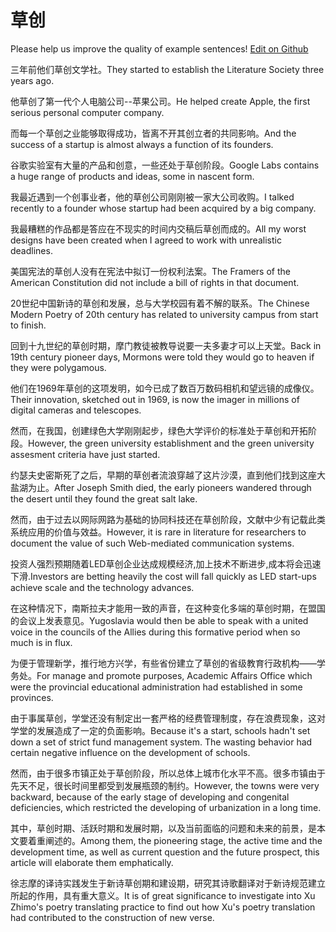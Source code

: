 # 草创

Please help us improve the quality of example sentences! [Edit on Github](https://github.com/jiyushe/jiyu-example-sentence-source/blob/main/chinese/caochuang.md)

<p><span class="chinese">三年前他们草创文学社。</span><span class="english">They started to establish the Literature Society three years ago.</span></p>

<p><span class="chinese">他草创了第一代个人电脑公司--苹果公司。</span><span class="english">He helped create Apple, the first serious personal computer company.</span></p>

<p><span class="chinese">而每一个草创之业能够取得成功，皆离不开其创立者的共同影响。</span><span class="english">And the success of a startup is almost always a function of its founders.</span></p>

<p><span class="chinese">谷歌实验室有大量的产品和创意，一些还处于草创阶段。</span><span class="english">Google Labs contains a huge range of products and ideas, some in nascent form.</span></p>

<p><span class="chinese">我最近遇到一个创事业者，他的草创公司刚刚被一家大公司收购。</span><span class="english">I talked recently to a founder whose startup had been acquired by a big company.</span></p>

<p><span class="chinese">我最糟糕的作品都是答应在不现实的时间内交稿后草创而成的。</span><span class="english">All my worst designs have been created when I agreed to work with unrealistic deadlines.</span></p>

<p><span class="chinese">美国宪法的草创人没有在宪法中拟订一份权利法案。</span><span class="english">The Framers of the American Constitution did not include a bill of rights in that document.</span></p>

<p><span class="chinese">20世纪中国新诗的草创和发展，总与大学校园有着不解的联系。</span><span class="english">The Chinese Modern Poetry of 20th century has related to university campus from start to finish.</span></p>

<p><span class="chinese">回到十九世纪的草创时期，摩门教徒被教导说要一夫多妻才可以上天堂。</span><span class="english">Back in 19th century pioneer days, Mormons were told they would go to heaven if they were polygamous.</span></p>

<p><span class="chinese">他们在1969年草创的这项发明，如今已成了数百万数码相机和望远镜的成像仪。</span><span class="english">Their innovation, sketched out in 1969, is now the imager in millions of digital cameras and telescopes.</span></p>

<p><span class="chinese">然而，在我国，创建绿色大学刚刚起步，绿色大学评价的标准处于草创和开拓阶段。</span><span class="english">However, the green university establishment and the green university assesment criteria have just started.</span></p>

<p><span class="chinese">约瑟夫史密斯死了之后，早期的草创者流浪穿越了这片沙漠，直到他们找到这座大盐湖为止。</span><span class="english">After Joseph Smith died, the early pioneers wandered through the desert until they found the great salt lake.</span></p>

<p><span class="chinese">然而，由于过去以网际网路为基础的协同科技还在草创阶段，文献中少有记载此类系统应用的价值与效益。</span><span class="english">However, it is rare in literature for researchers to document the value of such Web-mediated communication systems.</span></p>

<p><span class="chinese">投资人强烈预期随着LED草创企业达成规模经济,加上技术不断进步,成本将会迅速下滑.</span><span class="english">Investors are betting heavily the cost will fall quickly as LED start-ups achieve scale and the technology advances.</span></p>

<p><span class="chinese">在这种情况下，南斯拉夫才能用一致的声音，在这种变化多端的草创时期，在盟国的会议上发表意见。</span><span class="english">Yugoslavia would then be able to speak with a united voice in the councils of the Allies during this formative period when so much is in flux.</span></p>

<p><span class="chinese">为便于管理新学，推行地方兴学，有些省份建立了草创的省级教育行政机构——学务处。</span><span class="english">For manage and promote purposes, Academic Affairs Office which were the provincial educational administration had established in some provinces.</span></p>

<p><span class="chinese">由于事属草创，学堂还没有制定出一套严格的经费管理制度，存在浪费现象，这对学堂的发展造成了一定的负面影响。</span><span class="english">Because it's a start, schools hadn't set down a set of strict fund management system. The wasting behavior had certain negative influence on the development of schools.</span></p>

<p><span class="chinese">然而，由于很多市镇正处于草创阶段，所以总体上城市化水平不高。很多市镇由于先天不足，很长时间里都受到发展瓶颈的制约。</span><span class="english">However, the towns were very backward, because of the early stage of developing and congenital deficiencies, which restricted the developing of urbanization in a long time.</span></p>

<p><span class="chinese">其中，草创时期、活跃时期和发展时期，以及当前面临的问题和未来的前景，是本文要着重阐述的。</span><span class="english">Among them, the pioneering stage, the active time and the development time, as well as current question and the future prospect, this article will elaborate them emphatically.</span></p>

<p><span class="chinese">徐志摩的译诗实践发生于新诗草创期和建设期，研究其诗歌翻译对于新诗规范建立所起的作用，具有重大意义。</span><span class="english">It is of great significance to investigate into Xu Zhimo's poetry translating practice to find out how Xu's poetry translation had contributed to the construction of new verse.</span></p>

